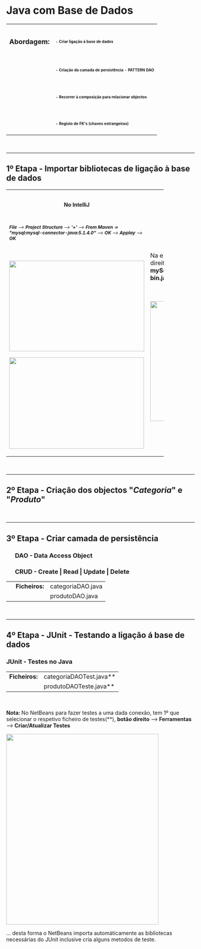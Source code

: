<h1><strong>Java com Base de Dados</strong></h1>
<table style="width: 500px;" border="0" cellspacing="0.3" cellpadding="0">
<tbody>
<tr>
<td>
<h2><span style="font-size: 18px;"><strong>Abordagem:</strong></span></h2>
</td>
<td>
<h2><span style="font-size: 10px;">- Criar liga&ccedil;&atilde;o &aacute; base de dados</span></h2>
</td>
</tr>
<tr>
<td>&nbsp;</td>
<td>
<h2><span style="font-size: 10px;">- Cria&ccedil;&atilde;o da camada de persist&ecirc;ncia - PATTERN DAO</span></h2>
</td>
</tr>
<tr>
<td>&nbsp;</td>
<td>
<h2><span style="font-size: 10px;">- Recorrer &agrave; composi&ccedil;&atilde;o para relacionar objectos</span></h2>
</td>
</tr>
<tr>
<td>&nbsp;</td>
<td>
<h2><span style="font-size: 10px;">- Registo de FK's (chaves estrangeiras)</span></h2>
</td>
</tr>
</tbody>
</table>
<p>&nbsp;</p>
<hr />
<h2>1&ordm; Etapa - Importar bibliotecas de liga&ccedil;&atilde;o &agrave; base de dados</h2>
<table style="width: 421px;" border="0" cellspacing="1" cellpadding="1">
<tbody>
<tr style="height: 46px;">
<td style="height: 46px; width: 334px;">
<h3 style="text-align: center;"><span style="font-size: 14px;"><strong>No IntelliJ</strong></span></h3>
</td>
<td style="height: 46px; width: 316px; text-align: center;">
<h3><strong>&nbsp;No NetBeans</strong></h3>
</td>
</tr>
<tr style="height: 59.8438px;">
<td style="height: 59.8438px; width: 334px;">
<p><span style="font-size: 12px;"><em><strong>File </strong>--&gt;<strong> Project Structure</strong> --&gt;<strong> '+'</strong> --&gt; <strong>From Maven </strong>=&gt; <strong>"mysql:mysql-connector-java:5.1.4.0"</strong> --&gt; <strong>OK</strong> --&gt; <strong>Applay</strong> --&gt; <strong>OK</strong></em></span></p>
<p>&nbsp;</p>
<p><span style="font-size: 12px;"><em><strong><img src="https://i.imgur.com/6koQEBG.png" alt="" width="361" height="242" /></strong></em></span></p>
<p><span style="font-size: 12px;"><em><strong><img src="https://i.imgur.com/RrcIszs.png" alt="" width="360" height="244" /></strong></em></span></p>
</td>
<td style="height: 100px; width: 316px;">
<p>Na estrutura de ficheiros do projecto, bot&atilde;o direito sobre <strong>"Bibliotecas" </strong>--&gt; <strong>"Driver JDBC do mySql" </strong>=&gt; <strong>"mysql-connector-java5.1.23-bin.jar"</strong> --&gt; <strong>Adicionar Biblioteca&nbsp;</strong></p>
<p>&nbsp;</p>
<p><img src="https://i.imgur.com/rnJ9p9W.png" alt="" width="364" height="320" /></p>
</td>
</tr>
</tbody>
</table>
<p>&nbsp;</p>
<hr />
<h2>2&ordm; Etapa - Cria&ccedil;&atilde;o dos objectos "<em>Categoria</em>" e "<em>Produto</em>"&nbsp;</h2>
<p>&nbsp;</p>
<hr />
<h2>3&ordm; Etapa - Criar camada de persist&ecirc;ncia</h2>
<h3>&nbsp; &nbsp; &nbsp; DAO - Data Access Object</h3>
<h3>&nbsp; &nbsp; &nbsp; CRUD - Create | Read | Update | Delete</h3>
<table>
<tbody>
<tr>
<td>&nbsp; &nbsp;&nbsp;<strong>Ficheiros:</strong></td>
<td>categoriaDAO.java</td>
</tr>
<tr>
<td>&nbsp;</td>
<td>produtoDAO.java</td>
</tr>
</tbody>
</table>
<p>&nbsp;</p>
<hr />
<h2>4&ordm; Etapa - JUnit - Testando a liga&ccedil;&atilde;o &aacute; base de dados</h2>
<h3>JUnit - Testes no Java</h3>
<table>
<tbody>
<tr>
<td><strong>Ficheiros:</strong></td>
<td>categoriaDAOTest.java**</td>
</tr>
<tr>
<td>&nbsp;</td>
<td>produtoDAOTeste.java**</td>
</tr>
</tbody>
</table>
<p>&nbsp;</p>
<p><strong>Nota: </strong>No NetBeans para fazer testes a uma dada conex&atilde;o, tem 1&ordm; que selecionar o respetivo ficheiro de testes(**), <strong>bot&atilde;o direito</strong> --&gt;<strong> Ferramentas</strong> --&gt;<strong> Criar/Atualizar Testes</strong></p>
<p><strong><img src="https://i.imgur.com/G0BzblG.png" alt="" width="407" height="509" /></strong></p>
<p>... desta forma o NetBeans importa autom&aacute;ticamente as bibliotecas necess&aacute;rias do JUnit inclusive cria alguns metodos de teste.</p>
<p>&nbsp;</p>
